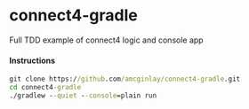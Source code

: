 # connect4-gradle
Full TDD example of connect4 logic and console app

#### Instructions
```cmd
git clone https://github.com/amcginlay/connect4-gradle.git
cd connect4-gradle
./gradlew --quiet --console=plain run
```
